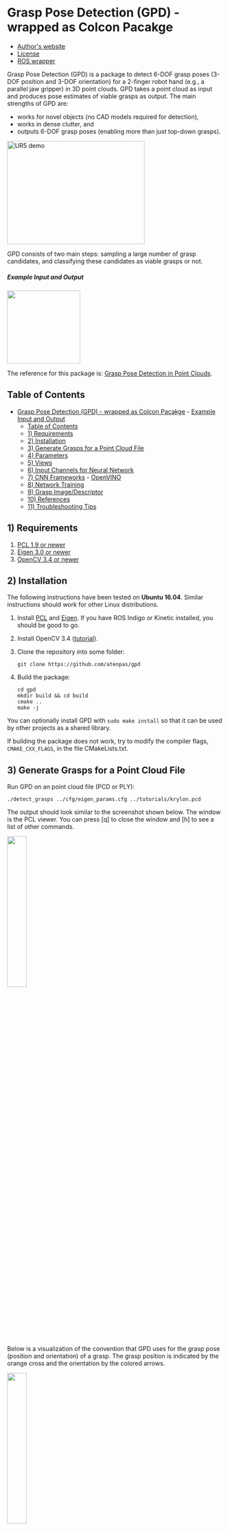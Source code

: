 # Grasp Pose Detection (GPD) - wrapped as Colcon Pacakge

* [Author's website](http://www.ccs.neu.edu/home/atp/)
* [License](https://github.com/atenpas/gpd/blob/master/LICENSE.md)
* [ROS wrapper](https://github.com/atenpas/gpd_ros/)

Grasp Pose Detection (GPD) is a package to detect 6-DOF grasp poses (3-DOF
position and 3-DOF orientation) for a 2-finger robot hand (e.g., a parallel
jaw gripper) in 3D point clouds. GPD takes a point cloud as input and produces
pose estimates of viable grasps as output. The main strengths of GPD are:
- works for novel objects (no CAD models required for detection),
- works in dense clutter, and
- outputs 6-DOF grasp poses (enabling more than just top-down grasps).


<a href="http://www.youtube.com/watch?feature=player_embedded&v=kfe5bNt35ZI
" target="_blank"><img src="readme/ur5_video.jpg"
alt="UR5 demo" width="320" height="240" border="0" /></a>

GPD consists of two main steps: sampling a large number of grasp candidates, and classifying these candidates as viable grasps or not.

##### Example Input and Output
<img src="readme/clutter.png" height=170px/>

The reference for this package is:
[Grasp Pose Detection in Point Clouds](http://arxiv.org/abs/1706.09911).

## Table of Contents
- [Grasp Pose Detection (GPD) - wrapped as Colcon Pacakge](#grasp-pose-detection-gpd---wrapped-as-colcon-pacakge)
        - [Example Input and Output](#example-input-and-output)
  - [Table of Contents](#table-of-contents)
  - [1) Requirements](#1-requirements)
  - [2) Installation](#2-installation)
  - [3) Generate Grasps for a Point Cloud File](#3-generate-grasps-for-a-point-cloud-file)
  - [4) Parameters](#4-parameters)
  - [5) Views](#5-views)
  - [6) Input Channels for Neural Network](#6-input-channels-for-neural-network)
  - [7) CNN Frameworks](#7-cnn-frameworks)
        - [OpenVINO](#openvino)
  - [8) Network Training](#8-network-training)
  - [9) Grasp Image/Descriptor](#9-grasp-imagedescriptor)
  - [10) References](#10-references)
  - [11) Troubleshooting Tips](#11-troubleshooting-tips)

<a name="requirements"></a>
## 1) Requirements

1. [PCL 1.9 or newer](http://pointclouds.org/)
2. [Eigen 3.0 or newer](https://eigen.tuxfamily.org)
3. [OpenCV 3.4 or newer](https://opencv.org)

<a name="install"></a>
## 2) Installation

The following instructions have been tested on **Ubuntu 16.04**. Similar
instructions should work for other Linux distributions.

1. Install [PCL](http://pointclouds.org/) and
[Eigen](https://eigen.tuxfamily.org). If you have ROS Indigo or Kinetic
installed, you should be good to go.

2. Install OpenCV 3.4 ([tutorial](https://www.python36.com/how-to-install-opencv340-on-ubuntu1604/)).

3. Clone the repository into some folder:

   ```
   git clone https://github.com/atenpas/gpd
   ```

4. Build the package:

   ```
   cd gpd
   mkdir build && cd build
   cmake ..
   make -j
   ```

You can optionally install GPD with `sudo make install` so that it can be used by other projects as a shared library.

If building the package does not work, try to modify the compiler flags, `CMAKE_CXX_FLAGS`, in the file CMakeLists.txt.

<a name="pcd"></a>
## 3) Generate Grasps for a Point Cloud File

Run GPD on an point cloud file (PCD or PLY):

   ```
   ./detect_grasps ../cfg/eigen_params.cfg ../tutorials/krylon.pcd
   ```

The output should look similar to the screenshot shown below. The window is the PCL viewer. You can press [q] to close the window and [h] to see a list of other commands.

<img src="readme/file.png" alt="" width="30%" border="0" />

Below is a visualization of the convention that GPD uses for the grasp pose (position and orientation) of a grasp. The grasp position is indicated by the orange cross and the orientation by the colored arrows.

<img src="readme/hand_frame.png" alt="" width="30%" border="0" />

<a name="parameters"></a>
## 4) Parameters

Brief explanations of parameters are given in [cfg/eigen_params.cfg](cfg/eigen_params.cfg).

The two parameters that you typically want to play with to **improve the
number of grasps found** are *workspace* and *num_samples*. The first defines the
volume of space in which to search for grasps as a cuboid of dimensions [minX,
maxX, minY, maxY, minZ, maxZ], centered at the origin of the point cloud frame.
The second is the number of samples that are drawn from the point cloud to
detect grasps. You should set the workspace as small as possible and the number
of samples as large as possible.

Most of the code is parallelized. To **improve runtime**, set *num_threads* to 
the number of (physical) CPU cores that your computer has available.

<a name="views"></a>
## 5) Views

![rviz screenshot](readme/views.png "Single View and Two Views")

You can use this package with a single or with two depth sensors. The package
comes with CAFFE model files for both. You can find these files in
*models/caffe/15channels*. For a single sensor, use
*single_view_15_channels.caffemodel* and for two depth sensors, use
*two_views_15_channels_[angle]*. The *[angle]* is the angle between the two
sensor views, as illustrated in the picture below. In the two-views setting, you
want to register the two point clouds together before sending them to GPD.

Providing the camera position to the configuration file (*.cfg) is important,
as it enables PCL to estimate the correct normals direction (which is to point
toward the camera). Alternatively, using the
[ROS wrapper](https://github.com/atenpas/gpd_ros/), multiple camera positions
can be provided.

![rviz screenshot](readme/view_angle.png "Angle Between Sensor Views")

To switch between one and two sensor views, change the parameter `weight_file`
in your config file.

<a name="cnn_channels"></a>
## 6) Input Channels for Neural Network

The package comes with weight files for two different input representations for
the neural network that is used to decide if a grasp is viable or not: 3 or 15
channels. The default is 15 channels. However, you can use the 3 channels to
achieve better runtime for a loss in grasp quality. For more details, please see
the references below.

<a name="cnn_frameworks"></a>
## 7) CNN Frameworks

GPD comes with a number of different classifier frameworks that
exploit different hardware and have different dependencies. Switching
between the frameworks requires to run CMake with additional arguments.
For example, to use the OpenVino framework:

   ```
   cmake .. -DUSE_OPENVINO=ON
   ```

You can use `ccmake` to check out all possible CMake options.

GPD supports the following three frameworks:

1. [OpenVino](https://software.intel.com/en-us/openvino-toolkit): [installation instructions](https://github.com/opencv/dldt/blob/2018/inference-engine/README.md) for open source version
(CPUs, GPUs, FPGAs from Intel)
1. [Caffe](https://caffe.berkeleyvision.org/) (GPUs from Nvidia or CPUs)
1. Custom LeNet implementation using the Eigen library (CPU)

Additional classifiers can be added by sub-classing the `classifier` interface.

##### OpenVINO

OpenVINO is **recommended for speed**. To use OpenVINO, you need to run the following command before compiling GPD.

   ```
   export InferenceEngine_DIR=/path/to/dldt/inference-engine/build/
   ```

<a name="net_train"></a>
## 8) Network Training

To create training data with the C++ code, you need to install [OpenCV 3.4 Contribs](https://www.python36.com/how-to-install-opencv340-on-ubuntu1604/).
Next, you need to compile GPD with the flag `DBUILD_DATA_GENERATION` like this:

    ```
    cd gpd
    mkdir build && cd build
    cmake .. -DBUILD_DATA_GENERATION=ON
    make -j
    ```

There are four steps to train a network to predict grasp poses. First, we need to create grasp images.

   ```
   ./generate_data ../cfg/generate_data.cfg
   ```

You should modify `generate_data.cfg` according to your needs.

Next, you need to resize the created databases to `train_offset` and `test_offset` (see the terminal output of `generate_data`). For example, to resize the training set, use the following commands with `size` set to the value of `train_offset`.
   ```
   cd pytorch
   python reshape_hdf5.py pathToTrainingSet.h5 out.h5 size
   ```

The third step is to train a neural network. The easiest way to training the network is with the existing code. This requires the **pytorch** framework. To train a network, use the following commands.

   ```
   cd pytorch
   python train_net3.py pathToTrainingSet.h5 pathToTestSet.h5 num_channels
   ```

The fourth step is to convert the model to the ONNX format.

   ```
   python torch_to_onxx.py pathToPytorchModel.pwf pathToONNXModel.onnx num_channels
   ```

The last step is to convert the ONNX file to an OpenVINO compatible format: [tutorial](https://software.intel.com/en-us/articles/OpenVINO-Using-ONNX#inpage-nav-4). This gives two files that can be loaded with GPD by modifying the `weight_file` and `model_file` parameters in a CFG file.

<a name="descriptor"></a>
## 9) Grasp Image/Descriptor
Generate some grasp poses and their corresponding images/descriptors:

   ```
   ./test_grasp_image ../tutorials/krylon.pcd 3456 1 ../models/lenet/15channels/params/
   ```

<img src="readme/image_15channels.png" alt="" width="30%" border="0" />

For details on how the grasp image is created, check out our [journal paper](http://arxiv.org/abs/1706.09911).

<a name="references"></a>
## 10) References

If you like this package and use it in your own work, please cite our journal
paper [1]. If you're interested in the (shorter) conference version, check out
[2].

[1] Andreas ten Pas, Marcus Gualtieri, Kate Saenko, and Robert Platt. [**Grasp
Pose Detection in Point Clouds**](http://arxiv.org/abs/1706.09911). The
International Journal of Robotics Research, Vol 36, Issue 13-14, pp. 1455-1473.
October 2017.

[2] Marcus Gualtieri, Andreas ten Pas, Kate Saenko, and Robert Platt. [**High
precision grasp pose detection in dense
clutter**](http://arxiv.org/abs/1603.01564). IROS 2016, pp. 598-605.

<a name="troubleshooting"></a>
## 11) Troubleshooting Tips

1. Remove the `cmake` cache: `rm CMakeCache.txt`
1. `make clean`
1. Remove the `build` folder and rebuild.
1. Update *gcc* and *g++* to a version > 5.
